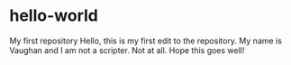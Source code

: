 # hello-world
My first repository
Hello, this is my first edit to the repository.
My name is Vaughan and I am not a scripter.
Not at all.
Hope this goes well!
